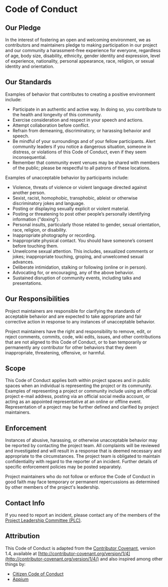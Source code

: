 # Code of Conduct

## Our Pledge

In the interest of fostering an open and welcoming environment, we as
contributors and maintainers pledge to making participation in our project
and our community a harassment-free experience for everyone, regardless of
age, body size, disability, ethnicity, gender identity and expression,
level of experience, nationality, personal appearance, race, religion,
or sexual identity and orientation.

## Our Standards

Examples of behavior that contributes to creating a positive environment
include:

* Participate in an authentic and active way. In doing so, you contribute
to the health and longevity of this community.
* Exercise consideration and respect in your speech and actions.
* Attempt collaboration before conflict.
* Refrain from demeaning, discriminatory, or harassing behavior and speech.
* Be mindful of your surroundings and of your fellow participants. Alert
community leaders if you notice a dangerous situation, someone in distress,
or violations of this Code of Conduct, even if they seem inconsequential.
* Remember that community event venues may be shared with members of the
public; please be respectful to all patrons of these locations.

Examples of unacceptable behavior by participants include:

* Violence, threats of violence or violent language directed against another
person.
* Sexist, racist, homophobic, transphobic, ableist or otherwise discriminatory
jokes and language.
* Posting or displaying sexually explicit or violent material.
* Posting or threatening to post other people’s personally identifying
information ("doxing").
* Personal insults, particularly those related to gender, sexual orientation,
race, religion, or disability.
* Inappropriate photography or recording.
* Inappropriate physical contact. You should have someone’s consent before
touching them.
* Unwelcome sexual attention. This includes, sexualized comments or jokes;
inappropriate touching, groping, and unwelcomed sexual advances.
* Deliberate intimidation, stalking or following (online or in person).
* Advocating for, or encouraging, any of the above behavior.
* Sustained disruption of community events, including talks and presentations.

## Our Responsibilities

Project maintainers are responsible for clarifying the standards of acceptable
behavior and are expected to take appropriate and fair corrective action in
response to any instances of unacceptable behavior.

Project maintainers have the right and responsibility to remove, edit, or
reject comments, commits, code, wiki edits, issues, and other contributions
that are not aligned to this Code of Conduct, or to ban temporarily or
permanently any contributor for other behaviors that they deem inappropriate,
threatening, offensive, or harmful.

## Scope

This Code of Conduct applies both within project spaces and in public spaces
when an individual is representing the project or its community. Examples of
representing a project or community include using an official project e-mail
address, posting via an official social media account, or acting as an
appointed representative at an online or offline event. Representation of a
project may be further defined and clarified by project maintainers.

## Enforcement

Instances of abusive, harassing, or otherwise unacceptable behavior may be
reported by contacting the project team. All complaints will be reviewed and
investigated and will result in a response that is deemed necessary and
appropriate to the circumstances. The project team is obligated to maintain
confidentiality with regard to the reporter of an incident. Further details
of specific enforcement policies may be posted separately.

Project maintainers who do not follow or enforce the Code of Conduct in good
faith may face temporary or permanent repercussions as determined by other
members of the project's leadership.

## Contact Info

If you need to report an incident, please contact any of the members of the
[Project Leadership Committee (PLC)](/GOVERNANCE.md#project-leadership-committee-plc).

## Attribution

This Code of Conduct is adapted from the
[Contributor Covenant](http://contributor-covenant.org/), version 1.4, available at
[http://contributor-covenant.org/version/1/4](http://contributor-covenant.org/version/1/4/)
and also inspired among other things by:

- [Citizen Code of Conduct](http://citizencodeofconduct.org/)
- [Appium](https://github.com/appium/appium/blob/master/CONDUCT.md)
